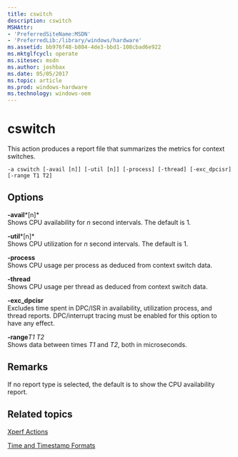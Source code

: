 ```yaml
---
title: cswitch
description: cswitch
MSHAttr:
- 'PreferredSiteName:MSDN'
- 'PreferredLib:/library/windows/hardware'
ms.assetid: bb976f48-b804-4de3-bbd1-108cbad6e922
ms.mktglfcycl: operate
ms.sitesec: msdn
ms.author: joshbax
ms.date: 05/05/2017
ms.topic: article
ms.prod: windows-hardware
ms.technology: windows-oem
---
```


# cswitch


This action produces a report file that summarizes the metrics for context switches.

```
-a cswitch [-avail [n]] [-util [n]] [-process] [-thread] [-exc_dpcisr] [-range T1 T2]
```

## Options


<a href="" id="-avail-n-"></a>**-avail***\[n\]*  
Shows CPU availability for *n* second intervals. The default is 1.

<a href="" id="-util-n-"></a>**-util***\[n\]*  
Shows CPU utilization for *n* second intervals. The default is 1.

<a href="" id="-process"></a>**-process**  
Shows CPU usage per process as deduced from context switch data.

<a href="" id="-thread"></a>**-thread**  
Shows CPU usage per thread as deduced from context switch data.

<a href="" id="-exc-dpcisr"></a>**-exc\_dpcisr**  
Excludes time spent in DPC/ISR in availability, utilization process, and thread reports. DPC/interrupt tracing must be enabled for this option to have any effect.

<a href="" id="-ranget1-t2"></a>**-range***T1 T2*  
Shows data between times *T1* and *T2*, both in microseconds.

## Remarks


If no report type is selected, the default is to show the CPU availability report.

## Related topics


[Xperf Actions](xperf-actions.md)

[Time and Timestamp Formats](time-and-timestamp-formats.md)

 

 







